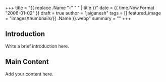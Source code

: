 +++
title = "{{ replace .Name "-" " " | title }}"
date = {{ time.Now.Format "2006-01-02" }}
draft = true
author = "jaiganesh"
tags = []
featured_image = "images/thumbnails/{{ .Name }}.webp"
summary = ""
+++

## Introduction

Write a brief introduction here.

## Main Content

Add your content here.
